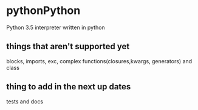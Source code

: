 # pythonPython

Python 3.5 interpreter written in python

## things that aren't supported yet

blocks, imports, exc, complex functions(closures,kwargs, generators) and class

## thing to add in the next up dates

tests and docs
